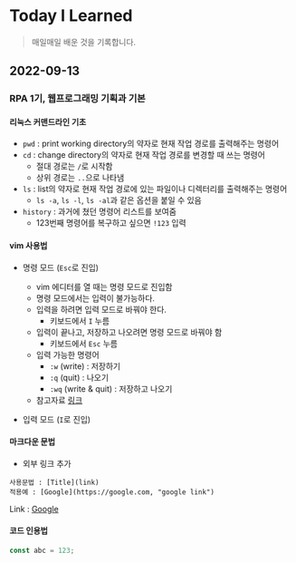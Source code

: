 # Today I Learned
> 매일매일 배운 것을 기록합니다.


## 2022-09-13

### RPA 1기, 웹프로그래밍 기획과 기본
#### 리눅스 커맨드라인 기초
- `pwd` : print working directory의 약자로 현재 작업 경로를 출력해주는 명령어
- `cd` : change directory의 약자로 현재 작업 경로를 변경할 때 쓰는 명령어
  - 절대 경로는 `/`로 시작함
  - 상위 경로는 `..`으로 나타냄
- `ls` : list의 약자로 현재 작업 경로에 있는 파일이나 디렉터리를 출력해주는 명령어
  - `ls -a`, `ls -l`, `ls -al`과 같은 옵션을 붙일 수 있음
- `history` : 과거에 쳤던 명령어 리스트를 보여줌
  - 123번째 명령어를 복구하고 싶으면 `!123` 입력

#### vim 사용법
- 명령 모드 (`Esc`로 진입)
  - vim 에디터를 열 때는 명령 모드로 진입함
  - 명령 모드에서는 입력이 불가능하다.
  - 입력을 하려면 입력 모드로 바꿔야 한다.
    - 키보드에서 `I` 누름
  - 입력이 끝나고, 저장하고 나오려면 명령 모드로 바꿔야 함
    - 키보드에서 `Esc` 누름
  - 입력 가능한 명령어
    - `:w` (write) : 저장하기
    - `:q` (quit) : 나오기
    - `:wq` (write & quit) : 저장하고 나오기
  - 참고자료 [링크](https://zeddios.tistory.com/122)

- 입력 모드 (`I`로 진입)

#### 마크다운 문법
- 외부 링크 추가
```
사용문법 : [Title](link)
적용예 : [Google](https://google.com, "google link")
```
Link : [Google](https://google.com, "google link")

#### 코드 인용법
``` js
const abc = 123;
````
